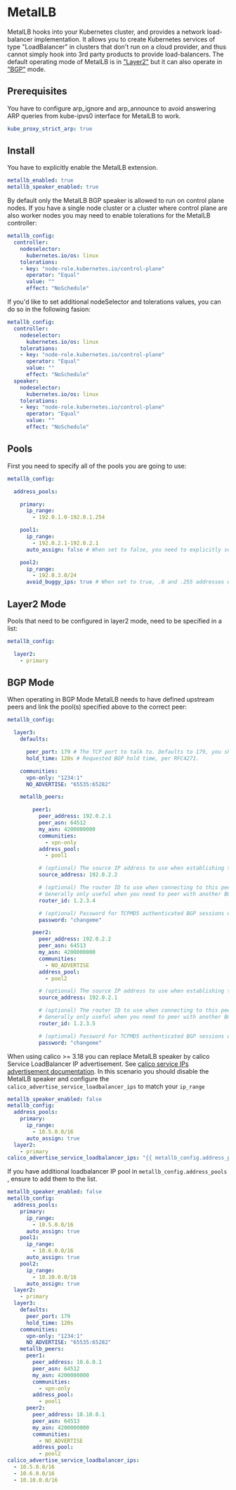 # MetalLB

MetalLB hooks into your Kubernetes cluster, and provides a network load-balancer implementation.
It allows you to create Kubernetes services of type "LoadBalancer" in clusters that don't run on a cloud provider, and thus cannot simply hook into 3rd party products to provide load-balancers.
The default operating mode of MetalLB is in ["Layer2"](https://metallb.universe.tf/concepts/layer2/) but it can also operate in ["BGP"](https://metallb.universe.tf/concepts/bgp/) mode.

## Prerequisites

You have to configure arp_ignore and arp_announce to avoid answering ARP queries from kube-ipvs0 interface for MetalLB to work.

```yaml
kube_proxy_strict_arp: true
```

## Install

You have to explicitly enable the MetalLB extension.

```yaml
metallb_enabled: true
metallb_speaker_enabled: true
```

By default only the MetalLB BGP speaker is allowed to run on control plane nodes. If you have a single node cluster or a cluster where control plane are also worker nodes you may need to enable tolerations for the MetalLB controller:

```yaml
metallb_config:
  controller:
    nodeselector:
      kubernetes.io/os: linux
    tolerations:
    - key: "node-role.kubernetes.io/control-plane"
      operator: "Equal"
      value: ""
      effect: "NoSchedule"
```

If you'd like to set additional nodeSelector and tolerations values, you can do so in the following fasion:

```yaml
metallb_config:
  controller:
    nodeselector:
      kubernetes.io/os: linux
    tolerations:
    - key: "node-role.kubernetes.io/control-plane"
      operator: "Equal"
      value: ""
      effect: "NoSchedule"
  speaker:
    nodeselector:
      kubernetes.io/os: linux
    tolerations:
    - key: "node-role.kubernetes.io/control-plane"
      operator: "Equal"
      value: ""
      effect: "NoSchedule"
```

## Pools

First you need to specify all of the pools you are going to use:

```yaml
metallb_config:

  address_pools:

    primary:
      ip_range:
        - 192.0.1.0-192.0.1.254

    pool1:
      ip_range:
        - 192.0.2.1-192.0.2.1
      auto_assign: false # When set to false, you need to explicitly set the loadBalancerIP in the service!

    pool2:
      ip_range:
        - 192.0.3.0/24
      avoid_buggy_ips: true # When set to true, .0 and .255 addresses will be avoided.
```

## Layer2 Mode

Pools that need to be configured in layer2 mode, need to be specified in a list:

```yaml
metallb_config:

  layer2:
    - primary
```

## BGP Mode

When operating in BGP Mode MetalLB needs to have defined upstream peers and link the pool(s) specified above to the correct peer:

```yaml
metallb_config:

  layer3:
    defaults:

      peer_port: 179 # The TCP port to talk to. Defaults to 179, you shouldn't need to set this in production.
      hold_time: 120s # Requested BGP hold time, per RFC4271.

    communities:
      vpn-only: "1234:1"
      NO_ADVERTISE: "65535:65282"

    metallb_peers:

        peer1:
          peer_address: 192.0.2.1
          peer_asn: 64512
          my_asn: 4200000000
          communities:
            - vpn-only
          address_pool:
            - pool1

          # (optional) The source IP address to use when establishing the BGP session. In most cases the source-address field should only be used with per-node peers, i.e. peers with node selectors which select only one node. CURRENTLY NOT SUPPORTED
          source_address: 192.0.2.2

          # (optional) The router ID to use when connecting to this peer. Defaults to the node IP address.
          # Generally only useful when you need to peer with another BGP router running on the same machine as MetalLB.
          router_id: 1.2.3.4

          # (optional) Password for TCPMD5 authenticated BGP sessions offered by some peers.
          password: "changeme"

        peer2:
          peer_address: 192.0.2.2
          peer_asn: 64513
          my_asn: 4200000000
          communities:
            - NO_ADVERTISE
          address_pool:
            - pool2

          # (optional) The source IP address to use when establishing the BGP session. In most cases the source-address field should only be used with per-node peers, i.e. peers with node selectors which select only one node. CURRENTLY NOT SUPPORTED
          source_address: 192.0.2.1

          # (optional) The router ID to use when connecting to this peer. Defaults to the node IP address.
          # Generally only useful when you need to peer with another BGP router running on the same machine as MetalLB.
          router_id: 1.2.3.5

          # (optional) Password for TCPMD5 authenticated BGP sessions offered by some peers.
          password: "changeme"
```

When using calico >= 3.18 you can replace MetalLB speaker by calico Service LoadBalancer IP advertisement.
See [calico service IPs advertisement documentation](https://docs.projectcalico.org/archive/v3.18/networking/advertise-service-ips#advertise-service-load-balancer-ip-addresses).
In this scenario you should disable the MetalLB speaker and configure the `calico_advertise_service_loadbalancer_ips` to match your `ip_range`

```yaml
metallb_speaker_enabled: false
metallb_config:
  address_pools:
    primary:
      ip_range:
        - 10.5.0.0/16
      auto_assign: true
  layer2:
    - primary
calico_advertise_service_loadbalancer_ips: "{{ metallb_config.address_pools.primary.ip_range }}"
```

If you have additional loadbalancer IP pool in `metallb_config.address_pools` , ensure to add them to the list.

```yaml
metallb_speaker_enabled: false
metallb_config:
  address_pools:
    primary:
      ip_range:
        - 10.5.0.0/16
      auto_assign: true
    pool1:
      ip_range:
        - 10.6.0.0/16
      auto_assign: true
    pool2:
      ip_range:
        - 10.10.0.0/16
      auto_assign: true
  layer2:
    - primary
  layer3:
    defaults:
      peer_port: 179
      hold_time: 120s
    communities:
      vpn-only: "1234:1"
      NO_ADVERTISE: "65535:65282"
    metallb_peers:
      peer1:
        peer_address: 10.6.0.1
        peer_asn: 64512
        my_asn: 4200000000
        communities:
          - vpn-only
        address_pool:
          - pool1
      peer2:
        peer_address: 10.10.0.1
        peer_asn: 64513
        my_asn: 4200000000
        communities:
          - NO_ADVERTISE
        address_pool:
          - pool2
calico_advertise_service_loadbalancer_ips:
  - 10.5.0.0/16
  - 10.6.0.0/16
  - 10.10.0.0/16
```
